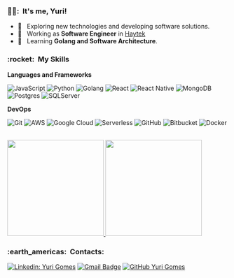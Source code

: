 <h3> 🧝‍♂️: &nbsp;It's me, Yuri! </h3>

- 🤔 &nbsp; Exploring new technologies and developing software solutions.
- 💼 &nbsp; Working as **Software Engineer** in <a href="haytek.com.br">Haytek</a>
- 🌱 &nbsp; Learning **Golang and Software Architecture**.

<h3> :rocket: &nbsp;My Skills </h3>

**Languages and Frameworks**

  ![JavaScript](https://img.shields.io/badge/-JavaScript-333333?style=flat&logo=javascript)
  ![Python](https://img.shields.io/badge/-Python-333333?style=flat&logo=python)
  ![Golang](https://img.shields.io/badge/-Go-333333?style=flat&logo=go)
  ![React](https://img.shields.io/badge/-React-333333?style=flat&logo=react)
  ![React Native](https://img.shields.io/badge/-React%20Native-333333?style=flat&logo=react)
  ![MongoDB](https://img.shields.io/badge/-MongoDB-333333?style=flat&logo=mongodb)
  ![Postgres](https://img.shields.io/badge/-PostgresSQL-333333?style=flat&logo=postgresql)
  ![SQLServer](https://img.shields.io/badge/-SQLServer-333333?style=flat&logo=microsoftsqlserver)


**DevOps**

  ![Git](https://img.shields.io/badge/-Git-333333?style=flat&logo=git)
  ![AWS](https://img.shields.io/badge/-AWS-333333?style=flat&logo=amazonaws)
  ![Google Cloud](https://img.shields.io/badge/-GoogleCloud-333333?style=flat&logo=googlecloud)
  ![Serverless](https://img.shields.io/badge/-Serverless-333333?style=flat&logo=serverless)
  ![GitHub](https://img.shields.io/badge/-GitHub-333333?style=flat&logo=github)
  ![Bitbucket](https://img.shields.io/badge/-Bitbucket-333333?style=flat&logo=bitbucket)
  ![Docker](https://img.shields.io/badge/-Docker-333333?style=flat&logo=docker)

<br/>

<a href="https://github.com/Gurupreet">
  <img height="220em" src="https://github-readme-stats.vercel.app/api/top-langs/?username=met4tron&theme=dracula&hide_langs_below=1" />
</a>

<a href="https://github.com/VanessaSwerts">
  <img height="220em" src="https://github-readme-stats.vercel.app/api?username=met4tron&theme=dracula&show_icons=true" />
</a>

<br/>

<h3> :earth_americas: &nbsp;Contacts: </h3> 

[![Linkedin: Yuri Gomes](https://img.shields.io/badge/-yuurig-blue?style=flat-square&logo=Linkedin&logoColor=white&link=https://www.linkedin.com/in/yuurig/)](https://www.linkedin.com/in/yuurig/)
[![Gmail Badge](https://img.shields.io/badge/-yuurig@gmail.com-006bed?style=flat-square&logo=Gmail&logoColor=white&link=mailto:yuurig@gmail.com)](mailto:yuurig@gmail.com)
[![GitHub Yuri Gomes]( https://img.shields.io/github/followers/met4tron?label=follow&style=social)](https://github.com/Met4tron)
